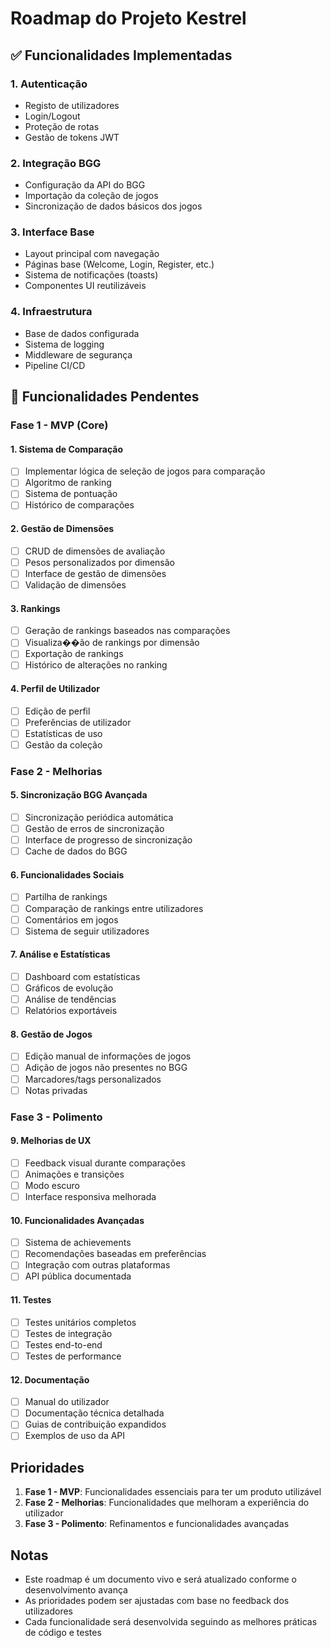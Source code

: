 # Roadmap do Projeto Kestrel

## ✅ Funcionalidades Implementadas

### 1. Autenticação
- Registo de utilizadores
- Login/Logout
- Proteção de rotas
- Gestão de tokens JWT

### 2. Integração BGG
- Configuração da API do BGG
- Importação da coleção de jogos
- Sincronização de dados básicos dos jogos

### 3. Interface Base
- Layout principal com navegação
- Páginas base (Welcome, Login, Register, etc.)
- Sistema de notificações (toasts)
- Componentes UI reutilizáveis

### 4. Infraestrutura
- Base de dados configurada
- Sistema de logging
- Middleware de segurança
- Pipeline CI/CD

## 🚧 Funcionalidades Pendentes

### Fase 1 - MVP (Core)

#### 1. Sistema de Comparação
- [ ] Implementar lógica de seleção de jogos para comparação
- [ ] Algoritmo de ranking
- [ ] Sistema de pontuação
- [ ] Histórico de comparações

#### 2. Gestão de Dimensões
- [ ] CRUD de dimensões de avaliação
- [ ] Pesos personalizados por dimensão
- [ ] Interface de gestão de dimensões
- [ ] Validação de dimensões

#### 3. Rankings
- [ ] Geração de rankings baseados nas comparações
- [ ] Visualiza��ão de rankings por dimensão
- [ ] Exportação de rankings
- [ ] Histórico de alterações no ranking

#### 4. Perfil de Utilizador
- [ ] Edição de perfil
- [ ] Preferências de utilizador
- [ ] Estatísticas de uso
- [ ] Gestão da coleção

### Fase 2 - Melhorias

#### 5. Sincronização BGG Avançada
- [ ] Sincronização periódica automática
- [ ] Gestão de erros de sincronização
- [ ] Interface de progresso de sincronização
- [ ] Cache de dados do BGG

#### 6. Funcionalidades Sociais
- [ ] Partilha de rankings
- [ ] Comparação de rankings entre utilizadores
- [ ] Comentários em jogos
- [ ] Sistema de seguir utilizadores

#### 7. Análise e Estatísticas
- [ ] Dashboard com estatísticas
- [ ] Gráficos de evolução
- [ ] Análise de tendências
- [ ] Relatórios exportáveis

#### 8. Gestão de Jogos
- [ ] Edição manual de informações de jogos
- [ ] Adição de jogos não presentes no BGG
- [ ] Marcadores/tags personalizados
- [ ] Notas privadas

### Fase 3 - Polimento

#### 9. Melhorias de UX
- [ ] Feedback visual durante comparações
- [ ] Animações e transições
- [ ] Modo escuro
- [ ] Interface responsiva melhorada

#### 10. Funcionalidades Avançadas
- [ ] Sistema de achievements
- [ ] Recomendações baseadas em preferências
- [ ] Integração com outras plataformas
- [ ] API pública documentada

#### 11. Testes
- [ ] Testes unitários completos
- [ ] Testes de integração
- [ ] Testes end-to-end
- [ ] Testes de performance

#### 12. Documentação
- [ ] Manual do utilizador
- [ ] Documentação técnica detalhada
- [ ] Guias de contribuição expandidos
- [ ] Exemplos de uso da API

## Prioridades

1. **Fase 1 - MVP**: Funcionalidades essenciais para ter um produto utilizável
2. **Fase 2 - Melhorias**: Funcionalidades que melhoram a experiência do utilizador
3. **Fase 3 - Polimento**: Refinamentos e funcionalidades avançadas

## Notas
- Este roadmap é um documento vivo e será atualizado conforme o desenvolvimento avança
- As prioridades podem ser ajustadas com base no feedback dos utilizadores
- Cada funcionalidade será desenvolvida seguindo as melhores práticas de código e testes 